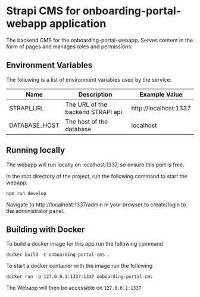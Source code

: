 # Strapi CMS for onboarding-portal-webapp application
The backend CMS for the onboarding-portal-webapp. Serves content in the form of pages and manages roles and permissions.

## Environment Variables
The following is a list of environment variables used by the service:

Name                    | Description                                        | Example Value
----------------------- | -------------------------------------------------- | -----------------------------------------------
STRAPI_URL              | The URL of the backend STRAPI api                  | http://localhost:1337
DATABASE_HOST           | The host of the database                           | localhost


## Running locally
The webapp will run locally on localhost:1337, so ensure this port is free.

In the root directory of the project, run the following command to start the webapp:
```
npm run develop
```
Navigate to http://localhost:1337/admin in your browser to create/login to the administrator panel.

## Building with Docker
To build a docker image for this app run the following command
```
docker build -t onboarding-portal-cms .
```
To start a docker container with the image run the following
```
docker run -p 127.0.0.1:1337:1337 onboarding-portal-cms
```

The Webapp will then be accessible on `127.0.0.1:1337`
